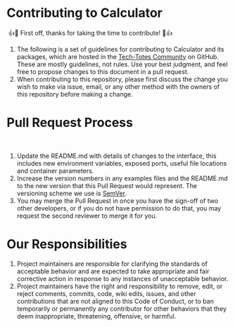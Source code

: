 # Contributing to Calculator
​
👍🎉 First off, thanks for taking the time to contribute! 🎉👍
​
1. The following is a set of guidelines for contributing to Calculator and its packages, which are hosted in the [Tech-Totes Community](tech.totes@ngivbt.edu.in) on GitHub. These are mostly guidelines, not rules. Use your best judgment, and feel free to propose changes to this document in a pull request.
​
2. When contributing to this repository, please first discuss the change you wish to make via issue, email, or any other method with the owners of this repository before making a change.
​
# Pull Request Process
​
1. Update the README.md with details of changes to the interface, this includes new environment variables, exposed ports, useful file locations and container parameters.
2. Increase the version numbers in any examples files and the README.md to the new version that this Pull Request would represent. The versioning scheme we use is [SemVer](https://semver.org/).
3. You may merge the Pull Request in once you have the sign-off of two other developers, or if you do not have permission to do that, you may request the second reviewer to merge it for you.
​
​
# Our Responsibilities
1. Project maintainers are responsible for clarifying the standards of acceptable behavior and are expected to take appropriate and fair corrective action in response to any instances of unacceptable behavior.
​
2. Project maintainers have the right and responsibility to remove, edit, or reject comments, commits, code, wiki edits, issues, and other contributions that are not aligned to this Code of Conduct, or to ban temporarily or permanently any contributor for other behaviors that they deem inappropriate, threatening, offensive, or harmful.
